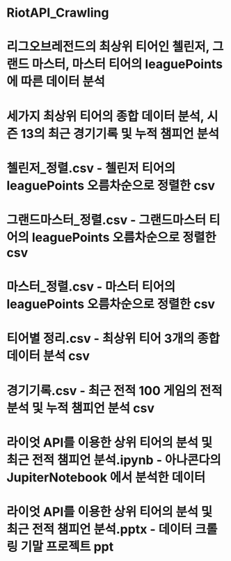 # RiotAPI_Crawling

# 리그오브레전드의 최상위 티어인 첼린저, 그랜드 마스터, 마스터 티어의 leaguePoints에 따른 데이터 분석
# 세가지 최상위 티어의 종합 데이터 분석, 시즌 13의 최근 경기기록 및 누적 챔피언 분석

# 첼린저_정렬.csv - 첼린저 티어의 leaguePoints 오름차순으로 정렬한 csv
# 그랜드마스터_정렬.csv - 그랜드마스터 티어의 leaguePoints 오름차순으로 정렬한 csv
# 마스터_정렬.csv - 마스터 티어의  leaguePoints 오름차순으로 정렬한 csv
# 티어별 정리.csv - 최상위 티어 3개의 종합 데이터 분석 csv
# 경기기록.csv - 최근 전적 100 게임의 전적 분석 및 누적 챔피언 분석 csv
# 라이엇 API를 이용한 상위 티어의 분석 및 최근 전적 챔피언 분석.ipynb - 아나콘다의 JupiterNotebook 에서 분석한 데이터
# 라이엇 API를 이용한 상위 티어의 분석 및 최근 전적 챔피언 분석.pptx - 데이터 크롤링 기말 프로젝트 ppt
